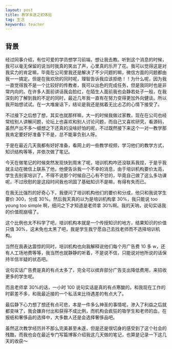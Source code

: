 ```yaml
---
layout: post
title: 教学未遂之初体验
tag: 生活
keywords: teacher
---
```


## 背景

经过同事介绍，有位可爱的学员想学习前端，想让我去教。听到这个消息的时候，我可以毫无保留的说当时我真的笑出了声，心里真的乐开了花。我可以觉得这是对我实力的肯定嘛，毕竟在公司里我还是解决了不少问题的嘛，微信方面的问题都由我一一搞定。但是在我欢欣的同时呢，理智告诉我应该拒绝！！为什么呢，因为我一直觉得我不是一个比较好的传教者，我可以出色的完成任务，但是我同时也是非常内向的。在许多人面前讲话我会脸红，在陌生人面前我也会静若处子一般，在我深刻的了解到我的不足的同时，最近几年我一直有在努力变得更加外向健谈。所以我开始想试试。在一大堆废话下，结论是我还是揣着无比忐忑的心情下接受了。

不过接下之后想了想，其实也就那样嘛，大一的时候我做过家教，现在在公司也经常给别人讲解问题，论坛上也喜欢和别人讨论问题，而自己又喜欢研究，看源码，虽然产出不多～细想之下还真的没啥好怕的呢，不过既然接下来这个一对一教学那我肯定要好好准备下不是，总不能辜负别人呀。

于是在最近几天我都有好好准备，看网上的一些教学视频，学习他们的教学方式，知识结构等等，并依次做了笔记。

今天在做笔记的时候突然发现快到周末了呢，培训机构咋还没联系我捏，于是乎我就主动在微信上联系了他，他便告诉我一个不幸的消息，由于培训机构要价太高，学生去别家培训了。不得不说那个时候自己心有不甘的，毕竟自己做了这么多功课呢，不过欣慰的是这段时间我也巩固了基础知识不是嘛，有得有失而已。

在我无比强烈的好奇心下，我便问了培训机构他们的要价和分成，他只和我说学生要价 300，分成 30%。然后我天真的以为是培训机构拿 30%，我只能说 too young too simple 啊，细问之下才知道是老师拿 30%啊。我的天呐，说句实话我的价值观崩塌了。

这个比例也太不科学了吧，培训机构本就是一个传授知识的地方，结果知识的价值只值 30%，这未免也太黑了吧，我是学生我宁愿自己去找老师而不选择培训机构。

当然在我表达震惊的同时，培训机构也向我解释说他们每个月广告费 10 多 w，还有人工场地费等等，我当然也就静静的听着，不是说不信，只能说对他所说的话保持半信半疑的状态吧。

说句实话广告费是真的有点太多了，完全可以摈弃部分广告支出降低费用，来招收更多的学生呢。

而且老师拿 30%的话，一小时 100 说句实话是真的有点寒酸的，和我现在工作的时薪差不多，和我最近接的一个私活来比待遇差的有点大了。

最后静下心力想了想还有点可悲，本是一件多么神圣的事情呢，渗入了利益之后就都变味了，我会嫌弃付出和获得不成比例，而机构会疯狂的吸学生和老师的血，在报纸和奢侈品的选择中，大多数人还是会选择奢侈品吧。

虽然这次教学经历并不那么完美甚至未遂，但是还是很切身的感受到了这个社会的残酷，而我也会在最近专门写篇博客介绍我这几天做的笔记，也算是记录一下这几天的收获～
